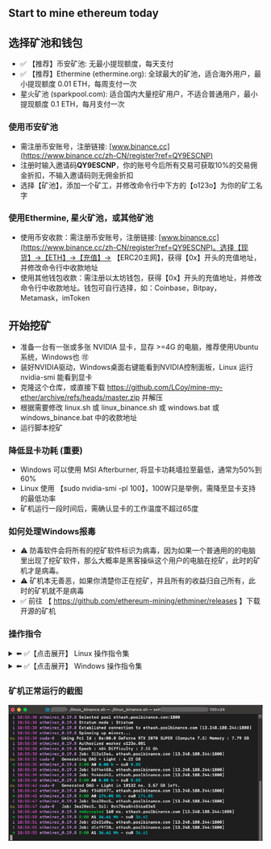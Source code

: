 ## Start to mine ethereum today

## 选择矿池和钱包
- ✅ 【推荐】币安矿池: 无最小提现额度，每天支付
- ✅ 【推荐】Ethermine (ethermine.org): 全球最大的矿池，适合海外用户，最小提现额度 0.01 ETH，每周支付一次
- 星火矿池 (sparkpool.com): 适合国内大量挖矿用户，不适合普通用户，最小提现额度 0.1 ETH，每月支付一次

### 使用币安矿池
- 需注册币安账号，注册链接: [www.binance.cc](https://www.binance.cc/zh-CN/register?ref=QY9ESCNP)
- 注册时输入邀请码**QY9ESCNP**，你的账号今后所有交易可获取10%的交易佣金折扣，不输入邀请码则无佣金折扣
- 选择【矿池】，添加一个矿工，并修改命令行中下方的【o123o】为你的矿工名字

### 使用Ethermine, 星火矿池，或其他矿池
- 使用币安收款：需注册币安账号，注册链接: [www.binance.cc](https://www.binance.cc/zh-CN/register?ref=QY9ESCNP)。选择【现货】->【ETH】->【充值】-> 【ERC20主网】，获得【0x】开头的充值地址，并修改命令行中收款地址
- 使用其他钱包收款：需注册以太坊钱包，获得【0x】开头的充值地址，并修改命令行中收款地址。钱包可自行选择，如：Coinbase，Bitpay，Metamask，imToken

## 开始挖矿
- 准备一台有一张或多张 NVIDIA 显卡，显存 >=4G 的电脑，推荐使用Ubuntu系统，Windows也 🉑️
- 装好NVIDIA驱动，Windows桌面右键能看到NVIDIA控制面板，Linux 运行 nvidia-smi 能看到显卡
- 克隆这个仓库，或直接下载 https://github.com/LCoy/mine-my-ether/archive/refs/heads/master.zip 并解压
- 根据需要修改 linux.sh 或 linux_binance.sh 或 windows.bat 或 windows_binance.bat 中的收款地址
- 运行脚本挖矿

### 降低显卡功耗 (重要)
- Windows 可以使用 MSI Afterburner, 将显卡功耗墙拉至最低，通常为50%到60%
- Linux 使用 【sudo nvidia-smi -pl 100】，100W只是举例，需降至显卡支持的最低功率
- 矿机运行一段时间后，需确认显卡的工作温度不超过65度

### 如何处理Windows报毒
- ⚠️ 防毒软件会将所有的挖矿软件标识为病毒，因为如果一个普通用的的电脑里出现了挖矿软件，那么大概率是黑客操纵这个用户的电脑在挖矿，此时的矿机才是病毒。
- ⚠️ 矿机本无善恶，如果你清楚你正在挖矿，并且所有的收益归自己所有，此时的矿机就不是病毒
- ✅ 前往 【 https://github.com/ethereum-mining/ethminer/releases 】下载开源的矿机

### 操作指令
<details>
  <summary> ⬅️ ✅【点击展开】 Linux 操作指令集</summary>
  
### Linux Binance pool
```bash
./bin/ethminer_0.19.0 -URP stratum+tcp://o123o.001@ethash.poolbinance.com:1800
```

### Linux ethermine
```bash
./bin/ethminer_0.19.0 -URP stratum1+tcp://0xc538EeEdb560aF038ab3E93E9FEaD402e16e82e8.001@asia1.ethermine.org:4444
```

### Linux sparkpool
```bash
./bin/ethminer_0.19.0 -URP stratum1+tcp://0xc538EeEdb560aF038ab3E93E9FEaD402e16e82e8.001@cn.sparkpool.com:3333
```
</details>


<details>
  <summary> ⬅️ ✅【点击展开】 Windows 操作指令集</summary>

### Windows Binance pool
```bash
bin/ethminer_0.18.0.exe -P -URP stratum+tcp://o123o.001@ethash.poolbinance.com:1800
```

### Windows ethermine
```bash
bin/ethminer_0.18.0.exe -P stratum1+tcp://0xc538EeEdb560aF038ab3E93E9FEaD402e16e82e8.001@asia1.ethermine.org:4444
```

### Windows sparkpool
```bash
bin/ethminer_0.18.0.exe -P stratum1+tcp://0xc538EeEdb560aF038ab3E93E9FEaD402e16e82e8.001@cn.sparkpool.com:3333
```
</details>


### 矿机正常运行的截图
![Miner_Running](image/Miner_Running.png)

